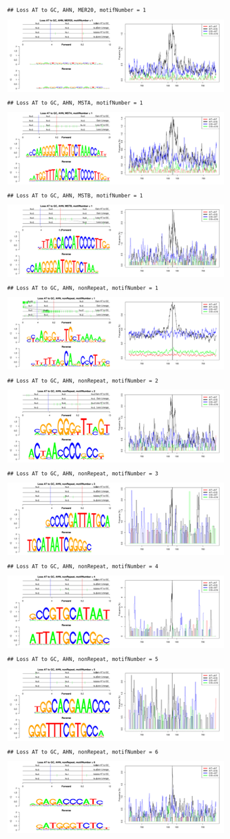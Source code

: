 

```
## Loss AT to GC, AHN, MER20, motifNumber = 1
```

![plot of chunk motifPValues](figure/motifPValues1.png) 

```
## Loss AT to GC, AHN, MSTA, motifNumber = 1
```

![plot of chunk motifPValues](figure/motifPValues2.png) 

```
## Loss AT to GC, AHN, MSTB, motifNumber = 1
```

![plot of chunk motifPValues](figure/motifPValues3.png) 

```
## Loss AT to GC, AHN, nonRepeat, motifNumber = 1
```

![plot of chunk motifPValues](figure/motifPValues4.png) 

```
## Loss AT to GC, AHN, nonRepeat, motifNumber = 2
```

![plot of chunk motifPValues](figure/motifPValues5.png) 

```
## Loss AT to GC, AHN, nonRepeat, motifNumber = 3
```

![plot of chunk motifPValues](figure/motifPValues6.png) 

```
## Loss AT to GC, AHN, nonRepeat, motifNumber = 4
```

![plot of chunk motifPValues](figure/motifPValues7.png) 

```
## Loss AT to GC, AHN, nonRepeat, motifNumber = 5
```

![plot of chunk motifPValues](figure/motifPValues8.png) 

```
## Loss AT to GC, AHN, nonRepeat, motifNumber = 6
```

![plot of chunk motifPValues](figure/motifPValues9.png) 
  
